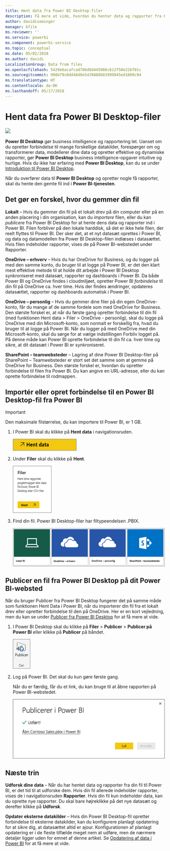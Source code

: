 ```yaml
---
title: Hent data fra Power BI Desktop-filer
description: Få mere at vide, hvordan du henter data og rapporter fra Power BI Desktop til Power BI
author: davidiseminger
manager: kfile
ms.reviewer: ''
ms.service: powerbi
ms.component: powerbi-service
ms.topic: conceptual
ms.date: 05/02/2018
ms.author: davidi
LocalizationGroup: Data from files
ms.openlocfilehash: 5429e6acafcad706d6d445086c612f50e22bf01c
ms.sourcegitcommit: 998b79c0dd46d0e5439888b83999945ed1809c94
ms.translationtype: HT
ms.contentlocale: da-DK
ms.lasthandoff: 05/17/2018
---
```

# <a name="get-data-from-power-bi-desktop-files"></a>Hent data fra Power BI Desktop-filer
![](media/service-desktop-files/pbid_file_icon.png)

**Power BI Desktop** gør business intelligence og rapportering let. Uanset om du opretter forbindelse til mange forskellige datakilder, forespørger om og transformerer data, modellerer dine data og opretter effektive og dynamiske rapporter, gør **Power BI Desktop** business intelligence-opgaver intuitive og hurtige. Hvis du ikke har erfaring med **Power BI Desktop**, kan du se under [Introduktion til Power BI Desktop](desktop-getting-started.md).

Når du overfører data til **Power BI Desktop** og opretter nogle få rapporter, skal du hente den gemte fil ind i **Power BI-tjenesten**.

## <a name="where-your-file-is-saved-makes-a-difference"></a>Det gør en forskel, hvor du gemmer din fil
**Lokalt** – Hvis du gemmer din fil på et lokalt drev på din computer eller på en anden placering i din organisation, kan du *importere* filen, eller du kan *publicere* fra Power BI Desktop for at hente dens data og rapporter ind i Power BI. Filen forbliver på den lokale harddisk, så det er ikke hele filen, der reelt flyttes til Power BI. Der sker det, at et nyt datasæt oprettes i Power BI, og data og datamodellen fra Power BI Desktop-filen indlæses i datasættet. Hvis filen indeholder rapporter, vises de på Power BI-webstedet under Rapporter.

**OneDrive – erhverv** – Hvis du har OneDrive for Business, og du logger på med den samme konto, du bruger til at logge på Power BI, er det den klart mest effektive metode til at holde dit arbejde i Power BI Desktop synkroniseret med datasæt, rapporter og dashboards i Power BI. Da både Power BI og OneDrive findes i cloudmiljøet, opretter Power BI *forbindelse* til din fil på OneDrive ca. hver time. Hvis der findes ændringer, opdateres datasættet, rapporter og dashboards automatisk i Power BI.

**OneDrive – personlig** – Hvis du gemmer dine filer på din egen OneDrive-konto, får du mange af de samme fordele som med OneDrive for Business. Den største forskel er, at når du første gang opretter forbindelse til din fil (med funktionen Hent data > Filer > OneDrive - personlig), skal du logge på OneDrive med din Microsoft-konto, som normalt er forskellig fra, hvad du bruger til at logge på Power BI. Når du logger på med OneDrive med din Microsoft-konto, skal du sørge for at vælge indstillingen Forbliv logget på. På denne måde kan Power BI oprette forbindelse til din fil ca. hver time og sikre, at dit datasæt i Power BI er synkroniseret.

**SharePoint – teamwebsteder** – Lagring af dine Power BI Desktop-filer på SharePoint – Teamwebsteder er stort set det samme som at gemme på OneDrive for Business. Den største forskel er, hvordan du opretter forbindelse til filen fra Power BI. Du kan angive en URL-adresse, eller du kan oprette forbindelse til rodmappen.

## <a name="import-or-connect-to-a-power-bi-desktop-file-from-power-bi"></a>Importér eller opret forbindelse til en Power BI Desktop-fil fra Power BI
>[!IMPORTANT]
>Den maksimale filstørrelse, du kan importere til Power BI, er 1 GB.

1. I Power BI skal du klikke på **Hent data** i navigationsruden.
   
   ![](media/service-desktop-files/pbid_get_data_button.png)
2. Under **Filer** skal du klikke på **Hent**.
   
   ![](media/service-desktop-files/pbid_files_get.png)
3. Find din fil. Power BI Desktop-filer har filtypeendelsen .PBIX.
   
   ![](media/service-desktop-files/pbid_find_your_file.png)

## <a name="publish-a-file-from-power-bi-desktop-to-your-power-bi-site"></a>Publicer en fil fra Power BI Desktop på dit Power BI-websted
Når du bruger Publicer fra Power BI Desktop fungerer det på samme måde som funktionen Hent Data i Power BI, når du importerer din fil fra et lokalt drev eller opretter forbindelse til den på OneDrive.  Her er en kort vejledning, men du kan se under [Publicer fra Power BI Desktop](desktop-upload-desktop-files.md) for at få mere at vide.

1. I Power BI Desktop skal du klikke på **Filer** > **Publicer** > **Publicer på Power BI** eller klikke på **Publicer** på båndet.
   
   ![](media/service-desktop-files/pbid_publish.png)
2. Log på Power BI. Det skal du kun gøre første gang.
   
   Når du er færdig, får du et link, du kan bruge til at åbne rapporten på Power BI-webstedet.
   
   ![](media/service-desktop-files/pbid_publishing.png)

## <a name="next-steps"></a>Næste trin
**Udforsk dine data** – Når du har hentet data og rapporter fra din fil til Power BI, er det tid til at udforske dem. Hvis din fil allerede indeholder rapporter, vises de i navigationsruden **Rapporter**. Hvis din fil kun indeholder data, kan du oprette nye rapporter. Du skal bare højreklikke på det nye datasæt og derefter klikke på **Udforsk**.

**Opdater eksterne datakilder** – Hvis din Power BI Desktop-fil opretter forbindelse til eksterne datakilder, kan du konfigurere planlagt opdatering for at sikre dig, at datasættet altid er ajour. Konfigurationen af planlagt opdatering er i de fleste tilfælde meget nem at udføre, men de nærmere detaljer ligger uden for emnet af denne artikel. Se [Opdatering af data i Power BI](refresh-data.md) for at få mere at vide.

